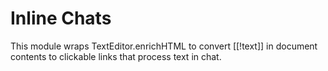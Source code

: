 # Inline Chats
This module wraps TextEditor.enrichHTML to convert [[!text]] in document contents to clickable links that process text in chat.
